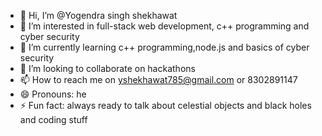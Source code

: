 - 👋 Hi, I’m @Yogendra singh shekhawat
- 👀 I’m interested in full-stack web development, c++ programming and cyber security
- 🌱 I’m currently learning c++ programming,node.js and basics of cyber security
- 💞️ I’m looking to collaborate on hackathons
- 📫 How to reach me on yshekhawat785@gmail.com or 8302891147
- 😄 Pronouns: he
- ⚡ Fun fact: always ready to talk about celestial objects and black holes and coding stuff

<!---
Yogendrasinghshekhawat/Yogendrasinghshekhawat is a ✨ special ✨ repository because its `README.md` (this file) appears on your GitHub profile.
You can click the Preview link to take a look at your changes.
--->

